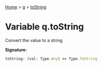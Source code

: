 [Home](../../../index.md) &gt; [q](../../q.md) &gt; [toString](./tostring.md)

# Variable q.toString

Convert the value to a string

<b>Signature:</b>

```typescript
toString: (val: Type.Any) => Type.ToString
```
